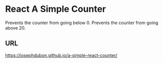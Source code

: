 # React A Simple Counter

Prevents the counter from going below 0.
Prevents the counter from going above 20.

## URL

https://josephdubon.github.io/a-simple-react-counter/
